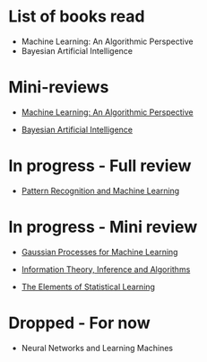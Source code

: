 # List of books read

+ Machine Learning: An Algorithmic Perspective
+ Bayesian Artificial Intelligence

# Mini-reviews

+ [Machine Learning: An Algorithmic Perspective](Book_Reviews/mini/machine_learning_alg.md)
	
+ [Bayesian Artificial Intelligence](Book_Reviews/mini/bayesian_ai.md)
    
# In progress - Full review

+ [Pattern Recognition and Machine Learning](Book_Reviews/In_Progress/pattern_recog.md)

# In progress - Mini review
+ [Gaussian Processes for Machine Learning](Book_Reviews/In_Progress/gp.md)

+ [Information Theory, Inference and Algorithms](Book_Reviews/In_Progress/informationtheory.md)
    
+ [The Elements of Statistical Learning](Book_Reviews/In_Progress/esl.md)

	
# Dropped - For now
+ Neural Networks and Learning Machines

	
	